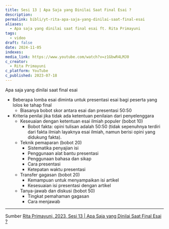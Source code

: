 ```yaml
---
title: Sesi 13 | Apa Saja yang Dinilai Saat Final Esai ?
description: 
permalink: bibli/yt-rita-apa-saja-yang-dinilai-saat-final-esai
aliases:
  - Apa saja yang dinilai saat final esai ft. Rita Primayuni
tags:
  - video
draft: false
date: 2024-11-05
indexes: 
media_link: https://www.youtube.com/watch?v=z1GbwR4LMJ0
c_creator:
  - Rita Primayuni
c_platform: YouTube
c_published: 2023-07-18
---
```

Apa saja yang dinilai saat final esai
- Beberapa lomba esai diminta untuk presentasi esai bagi peserta yang lolos ke tahap final
	- Biasanya bobot skor antara esai dan presentasi 50:50
- Kriteria penilai jika tidak ada ketentuan penilaian dari penyelenggara
	- Keseuaian dengan ketentuan esai ilmiah populer (bobot 10)
		- Bobot fakta: opini tulisan adalah 50:50 (tidak sepenuhnya terdiri dari fakta ilmiah layaknya esai ilmiah, namun berisi opini yang didukung fakta).
	- Teknik pemaparan (bobot 20)
		- Sistematika penyajian isi
		- Penggunaan alat bantu presentasi
		- Penggunaan bahasa dan sikap
		- Cara presentasi
		- Ketepatan waktu presentasi
	- Transfer gagasan (bobot 20)
		- Kemampuan untuk menyampaikan isi artikel
		- Kesesuaian isi presentasi dengan artikel
	- Tanya-jawab dan diskusi (bobot 50)
		- Tingkat pemahaman gagasan
		- Cara menjawab


---
Sumber [Rita Primayuni, 2023, Sesi 13 | Apa Saja yang Dinilai Saat Final Esai ?](https://www.youtube.com/watch?v=z1GbwR4LMJ0)